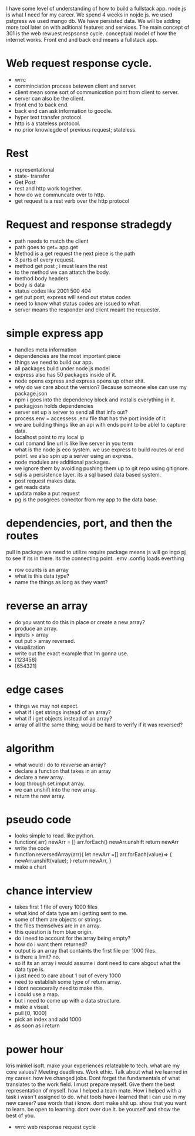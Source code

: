 I have some level of understanding of how to build a fullstack app. node.js is what I need for my career. We spend 4 weeks in nojde js. we used pstgress we used mango db. We have persisted data. We will be adding more tool later on with aditional features and services. 
The main concept of 301 is the web rewuest respsonse cycle. conceptual model of how the internet works. Front end and back end means a fullstack app. 

# Web request response cycle.
- wrrc
- comminciation process betewen client and server.
- client mean some sort of communicstion point from client to server. 
- server can also be the client. 
- front end to back end.
- back end can ask information to goodle.
- hyper text transfer protocol.
- http is a stateless protocol.
- no prior knowlegde of previous request; stateless.

# Rest
- representational
- state- transfer
- Get Post
- rest and http work together. 
- how do we communcate over to http.
- get request is a rest verb over the http protocol

# Request and response stradegdy 
- path needs to match the client
- path goes to get= app.get
- Method is a get request the next piece is the path 
- 3 parts of every request.
- method get post ; i must learn the rest
- to the method we can attatch the body.
- method body headers
- body is data
- status codes like 2001 500 404
- get put post; express will send out status codes
- need to know what status codes are issued to what.
- server means the responder and client meant the requester.

# simple express app
- handles meta information
- dependencies are the most important piece
- things we need to build our app.
- all packages build under node.js model
- express also has 50 packages inside of it.
- node opens express and express opens up other shit.
- why do we care about the version? Because someone else can use my package.json
- npm i goes into the dependency block and installs everything in it.
- packagjosn holds dependencies
- server set up a server to send all that info out?
- process.env = accessess .env file that has the port inside of it. 
- we are building things like an api with ends point to be ablel to capture data.
- localhost point to my local ip
- curl comand line url is like live server in you term
- what is the node js eco system. we use express to build routes or end point. we also spin up a server using an express.
- node modules are additional packages.
- we ignore them by avoiding pushing them up to git repo using gitignore.
- sql is a persistence layer. its a sql based data based system. 
- post request makes data.
- get reads data
- updata make a put request
- pg is the posgrees conector from my app to the data base.

# dependencies, port, and then the routes

pull in package we need to utilize
require package means js will go ingo pj to see if its in there. its the connecting point.
.emv .config loads everthing


- row counts is an array
- what is this data type?
- name the things as long as they want?

# reverse an array
- do you want to do this in place or create a new array?
- produce an array.
- inputs > array
- out put > array reversed.
- visualization
- write out the exact example that Im gonna use.
- [123456]
- [654321]

# edge cases
- things we may not expect.
- what if i get strings instead of an array?
- what if i get objects instead of an array?
- array of all the same thing; would be hard to verify if it was reversed?

# algorithm
- what would i do to revverse an array?
- declare a function that takes in an array
- declare a new array.
- loop through set imput array.
- we can unshift into the new array.
- return the new array.

# pseudo code
- looks simple to read. like python.
- function( arr)
    newArr = []
    arr.forEach()
        newArr.unshift
        return newArr
- write the code
- function reversedArray(arr){
    let newArr =[]
    arr.forEach(value)=> {
        newArr.unshift(value);
    }
    return newArr,
}
- make a chart


# chance interview
- takes first 1 file of every 1000 files
- what kind of data type am i getting sent to me.
- some of them are objects or strings.
- the files themselves are in an array.
- this question is from blue origin.
- do i need to account for the array being empty?
- how do i want them returned?
- output is an array that containts the first file per 1000 files.
- is there a limit? no.
- so if its an array i would assume i dont need to care abgout what the data type is.
- i just need to care about 1 out of every 1000
- need to establish some type of return array.
- i dont nececeraliy need to make this.
- i could use a map.
- but i need to come up with a data structure.
- make a visual.
- pull [0, 1000]
- pick an index and add 1000
- as soon as i return 


# power hour
kris minkel isoft. make your experiences relateable to tech. what are my core values? Meeting deadlines. Work ethic. Talk about what ive learned in my career. how ive changed jobs. Dont forget the fundamentals of what translates to the work field. I must prepare myself. Give them the best representation of myself. how I helped a team mate. How i helped with a task i wasn't assigned to do. what tools have i learned that i can use in my new career? use words that i know. dont make shit up. show that you want to learn. be open to learning. dont over due it. be yourself and show the best of you.


- wrrc web response request cycle
